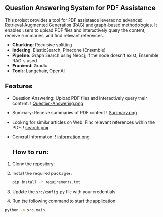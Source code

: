 ## Question Answering System for PDF Assistance
This project provides a tool for PDF assistance leveraging advanced Retrieval-Augmented Generation (RAG) and graph-based methodologies. It enables users to upload PDF files and interactively query the content, receive summaries, and find relevant references.

- **Chunking**: Recursive splitting
- **Indexing**: ElasticSearch, Pinecone (Ensemble)
- **Pipeline**: Graph Search using Neo4j; if the node doesn't exist, Ensemble RAG is used
- **Frontend**: Gradio
- **Tools**: Langchain, OpenAI
  
## Features

- Question Answering: Upload PDF files and interactively query their content.
  ! [Question-Answering.png](https://github.com/saharkh99/Speech-master/blob/master/images/photo_2024-07-16_11-04-37.jpg)
- Summary: Receive summaries of PDF content
  ! [Summary.png](https://github.com/saharkh99/Speech-master/blob/master/images/photo_2024-07-16_11-04-41.jpg)
- Looking for similar articles on Web: Find relevant references within the PDF.
  ! [search.png](https://github.com/saharkh99/Speech-master/blob/master/images/photo_2024-07-16_11-04-45.jpg)
- General Information:
  ! [information.png](https://github.com/saharkh99/Speech-master/blob/master/images/photo_2024-07-16_11-04-49.jpg)

  ## How to run:
1.  Clone the repository:
2. Install the required packages:

    ```bash
    pip install -r requirements.txt
    ```

3. Update the `src/config.py` file with your credentials. 
4. Run the following command to start the application:

```bash
python -m src.main
```



  









